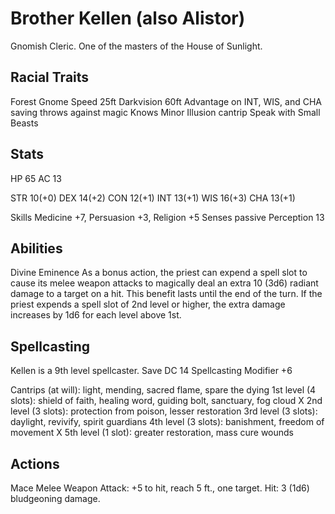 # Brother Kellen (also Alistor)
Gnomish Cleric. One of the masters of the House of Sunlight.

## Racial Traits
Forest Gnome
Speed 25ft
Darkvision 60ft
Advantage on INT, WIS, and CHA saving throws against magic
Knows Minor Illusion cantrip
Speak with Small Beasts

## Stats
HP 65
AC 13

STR 10(+0)
DEX 14(+2)
CON 12(+1)
INT 13(+1)
WIS 16(+3)
CHA 13(+1)

Skills Medicine +7, Persuasion +3, Religion +5
Senses passive Perception 13

## Abilities
Divine Eminence
As a bonus action, the priest can expend a spell slot to cause its melee weapon attacks to magically deal an extra 10 (3d6) radiant damage to a target on a hit. This benefit lasts until the end of the turn. If the priest expends a spell slot of 2nd level or higher, the extra damage increases by 1d6 for each level above 1st.

## Spellcasting
Kellen is a 9th level spellcaster.
Save DC 14
Spellcasting Modifier +6

Cantrips (at will): light, mending, sacred flame, spare the dying
1st level (4 slots): shield of faith, healing word, guiding bolt, sanctuary, fog cloud X
2nd level (3 slots): protection from poison, lesser restoration
3rd level (3 slots): daylight, revivify, spirit guardians
4th level (3 slots): banishment, freedom of movement X
5th level (1 slot): greater restoration, mass cure wounds

## Actions
Mace
Melee Weapon Attack: +5 to hit, reach 5 ft., one target. Hit: 3 (1d6) bludgeoning damage.
